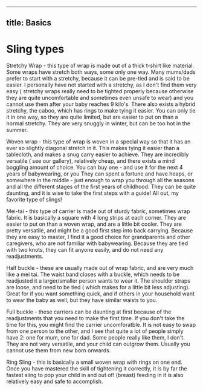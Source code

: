 ----
title: Basics
----

# Sling types

Stretchy Wrap - this type of wrap is made out of a thick t-shirt like material. Some wraps have stretch both ways, some only one way. Many mums/dads prefer to start with a stretchy, because it can be pre-tied and is said to be easier. I personally have not started with a stretchy, as I don't find them very easy ( stretchy wraps really need to be tighted properly because otherwise they are quite uncomfortable and sometimes even unsafe to wear) and you cannot use them after your baby reaches 9 kilo's. There also exists a hybrid stretchy, the caboo, which has rings to make tying it easier. You can only tie it in one way, so they are quite limited, but are easier to put on than a normal stretchy. They are very snuggly in winter, but can be too hot in the summer.

Woven wrap - this type of wrap is woven in a special way so that it has an ever so slightly diagonal stretch in it. This makes tying it easier than a tablecloth, and makes a snug carry easier to achieve. They are incredibly versatile ( see our gallery), relatively cheap, and there exists a mind boggling amount of choice. You can buy one - and use it for the next 4 years of babywearing, or you They can spent a fortune and have heaps, or somewhere in the middle - just enough to wrap you through all the seasons and all the different stages of the first years of childhood. They can be quite daunting, and it is wise to take the first steps with a guide! All out, my favorite type of slings!

Mei-tai - this type of carrier is made out of sturdy fabric, sometimes wrap fabric. It is basically a square with 4 long strips at each corner. They are easier to put on than a woven wrap, and are a little bit cooler. They are pretty versatile, and might be a good first step into back carrying. Because they are easy to master, I find it a good choice for grandparents and other caregivers, who are not familiar with babywearing. Because they are tied with two knots, they can fit anyone easily, and do not need any readjustments.

Half buckle - these are usually made out of wrap fabric, and are very much like a mei tai. The waist band closes with a buckle, which needs to be readjusted it a larger/smaller person wants to wear it. The shoulder straps are loose, and need to be tied ( which makes for a little bit less adjusting). Great for if you want something quick, and if others in your household want to wear the baby as well, but they have similar waists to you.

Full buckle - these carriers can be daunting at first because of the readjustments that you need to make the first time. If you don't take the time for this, you might find the carrier uncomforatble. It is not easy to swap from one person to the other, and I see that quite a lot of people simply have 2: one for mum, one for dad. Some people really like them, I don't. They are not very versatile, and your child can outgrow them. Usually you cannot use them from new born onwards.

Ring Sling - this is basically a small woven wrap with rings on one end. Once you have mastered the skill of tightening it correctly, it is by far the fastest sling to pop your child in and out of! (breast) feeding in it is also relatively easy and safe to accomplish.


